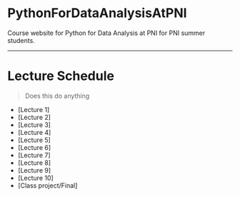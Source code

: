 # PythonForDataAnalysisAtPNI
Course website for Python for Data Analysis at PNI for PNI summer students. 

---
# Lecture Schedule
> Does this do anything
- [Lecture 1]
- [Lecture 2]
- [Lecture 3]
- [Lecture 4]
- [Lecture 5]
- [Lecture 6]
- [Lecture 7]
- [Lecture 8]
- [Lecture 9]
- [Lecture 10]
- [Class project/Final]
